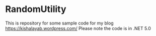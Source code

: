 # RandomUtility
This is repository for some sample code for my blog https://kishalayab.wordpress.com/
Please note the code is in .NET 5.0
